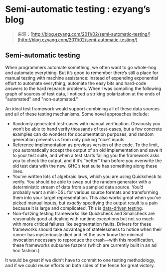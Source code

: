 <!--yml
category: 未分类
date: 2024-07-01 18:17:57
-->

# Semi-automatic testing : ezyang’s blog

> 来源：[http://blog.ezyang.com/2011/02/semi-automatic-testing/](http://blog.ezyang.com/2011/02/semi-automatic-testing/)

## Semi-automatic testing

When programmers automate something, we often want to go whole-hog and automate everything. But it’s good to remember there’s still a place for manual testing with machine assistance: instead of expending exponential effort to automate everything, automate the easy bits and hard-code answers to the hard research problems. When I was compiling the following graph of sources of test data, I noticed a striking polarization at the ends of "automated" and "non-automated."

An ideal test framework would support combining all of these data sources and all of these testing mechanisms. Some novel approaches include:

*   Randomly generated test-cases with manual verification. Obviously you won’t be able to hand verify thousands of test-cases, but a few concrete examples can do wonders for documentation purposes, and random generation prevents us from only picking “nice” inputs.
*   Reference implementation as previous version of the code. To the limit, you automatically accept the output of an old implementation and save it to your test suite, and when a test starts failing you the framework asks you to check the output, and if it’s “better” than before you overwrite the old test data with the new. GHC’s test suite has something along these lines.
*   You’ve written lots of algebraic laws, which you are using Quickcheck to verify. You should be able to swap out the random generator with a deterministic stream of data from a sampled data source. You’d probably want a mini-DSL for various source formats and transforming them into your target representation. This also works great when you’ve picked manual inputs, but *exactly* specifying the output result is a pain because it is large and complicated. This is [data-driven testing](http://en.wikipedia.org/wiki/Data-driven_testing).
*   Non-fuzzing testing frameworks like Quickcheck and Smallcheck are reasonably good at dealing with runtime exceptions but not so much with more critical failures like segmentation faults. Drivers for these frameworks should take advantage of statelessness to notice when their runner has mysteriously died and let the user know the minimal invocation necessary to reproduce the crash—with this modification, these frameworks subsume fuzzers (which are currently built in an ad hoc fashion.)

It would be great if we didn’t have to commit to one testing methodology, and if we could reuse efforts on both sides of the fence for great victory.